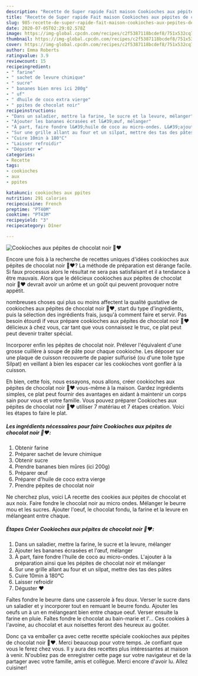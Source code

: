 ```yaml
---
description: "Recette de Super rapide Fait maison Cookioches aux pépites de chocolat noir 🍫❤️"
title: "Recette de Super rapide Fait maison Cookioches aux pépites de chocolat noir 🍫❤️"
slug: 985-recette-de-super-rapide-fait-maison-cookioches-aux-pepites-de-chocolat-noir
date: 2020-07-05T02:29:02.578Z
image: https://img-global.cpcdn.com/recipes/c2f5387118bcdef8/751x532cq70/cookioches-aux-pepites-de-chocolat-noir-🍫❤️-photo-principale-de-la-recette.jpg
thumbnail: https://img-global.cpcdn.com/recipes/c2f5387118bcdef8/751x532cq70/cookioches-aux-pepites-de-chocolat-noir-🍫❤️-photo-principale-de-la-recette.jpg
cover: https://img-global.cpcdn.com/recipes/c2f5387118bcdef8/751x532cq70/cookioches-aux-pepites-de-chocolat-noir-🍫❤️-photo-principale-de-la-recette.jpg
author: Emma Roberts
ratingvalue: 3.9
reviewcount: 15
recipeingredient:
- " farine"
- " sachet de levure chimique"
- " sucre"
- " bananes bien mres ici 200g"
- " uf"
- " dhuile de coco extra vierge"
- " ppites de chocolat noir"
recipeinstructions:
- "Dans un saladier, mettre la farine, le sucre et la levure, mélanger"
- "Ajouter les bananes écrasées et l&#39;œuf, mélanger"
- "À part, faire fondre l&#39;huile de coco au micro-ondes. L&#39;ajouter à la préparation ainsi que les pépites de chocolat noir et mélanger"
- "Sur une grille allant au four et un silpat, mettre des tas des pâtes"
- "Cuire 10min à 180°C"
- "Laisser refroidir"
- "Déguster ❤️"
categories:
- Recette
tags:
- cookioches
- aux
- ppites

katakunci: cookioches aux ppites 
nutrition: 291 calories
recipecuisine: French
preptime: "PT40M"
cooktime: "PT43M"
recipeyield: "3"
recipecategory: Dîner

---
```



![Cookioches aux pépites de chocolat noir 🍫❤️](https://img-global.cpcdn.com/recipes/c2f5387118bcdef8/751x532cq70/cookioches-aux-pepites-de-chocolat-noir-🍫❤️-photo-principale-de-la-recette.jpg)

Encore une fois à la recherche de recettes uniques d'idées cookioches aux pépites de chocolat noir 🍫❤️? La méthode de préparation est dérange facile. Si faux processus alors le résultat ne sera pas satisfaisant et il a tendance à être mauvais. Alors que le délicieux cookioches aux pépites de chocolat noir 🍫❤️ devrait avoir un arôme et un goût qui peuvent provoquer notre appétit.

nombreuses choses qui plus ou moins affectent la qualité gustative de cookioches aux pépites de chocolat noir 🍫❤️, start du type d'ingrédients, puis la sélection des ingrédients frais, jusqu'à comment faire et servir. Pas besoin étourdi if veux prépare cookioches aux pépites de chocolat noir 🍫❤️ délicieux à chez vous, car tant que vous connaissez le truc, ce plat peut peut devenir traiter spécial.

Incorporer enfin les pépites de chocolat noir. Prélever l&#39;équivalent d&#39;une grosse cuillère à soupe de pâte pour chaque cookioche. Les déposer sur une plaque de cuisson recouverte de papier sulfurisé (ou d&#39;une toile type Silpat) en veillant à bien les espacer car les cookioches vont gonfler à la cuisson.


Eh bien, cette fois, nous essayons, nous allons, créer cookioches aux pépites de chocolat noir 🍫❤️ vous-même à la maison. Gardez ingrédients simples, ce plat peut fournir des avantages en aidant à maintenir un corps sain pour vous et votre famille. Vous pouvez préparer Cookioches aux pépites de chocolat noir 🍫❤️ utiliser 7 matériau et 7 étapes création. Voici les étapes to faire le plat.

<!--inarticleads1-->

##### Les ingrédients nécessaires pour faire Cookioches aux pépites de chocolat noir 🍫❤️:

1. Obtenir  farine
1. Préparer  sachet de levure chimique
1. Obtenir  sucre
1. Prendre  bananes bien mûres (ici 200g)
1. Préparer  œuf
1. Préparer  d&#39;huile de coco extra vierge
1. Prendre  pépites de chocolat noir


Ne cherchez plus, voici LA recette des cookies aux pépites de chocolat et aux noix. Faire fondre le chocolat noir au micro ondes. Mélanger le beurre mou et les sucres. Ajouter l&#39;oeuf, le chocolat fondu, la farine et la levure en mélangeant entre chaque. 

<!--inarticleads2-->

##### Étapes Créer Cookioches aux pépites de chocolat noir 🍫❤️:

1. Dans un saladier, mettre la farine, le sucre et la levure, mélanger
1. Ajouter les bananes écrasées et l&#39;œuf, mélanger
1. À part, faire fondre l&#39;huile de coco au micro-ondes. L&#39;ajouter à la préparation ainsi que les pépites de chocolat noir et mélanger
1. Sur une grille allant au four et un silpat, mettre des tas des pâtes
1. Cuire 10min à 180°C
1. Laisser refroidir
1. Déguster ❤️


Faîtes fondre le beurre dans une casserole à feu doux. Verser le sucre dans un saladier et y incorporer tout en remuant le beurre fondu. Ajouter les oeufs un à un en mélangeant bien entre chaque oeuf. Verser ensuite la farine en pluie. Faîtes fondre le chocolat au bain-marie et l&#39;… Ces cookies à l&#39;avoine, au chocolat et aux noisettes feront des heureux au goûter. 


Donc ça va emballer ça avec cette recette spéciale cookioches aux pépites de chocolat noir 🍫❤️. Merci beaucoup pour votre temps. Je confiant que vous le ferez chez vous. Il y aura des recettes plus  intéressantes at maison à venir. N'oubliez pas de enregistrer cette page sur votre navigateur et de la partager avec votre famille, amis et collègue. Merci encore d'avoir lu. Allez cuisiner!

